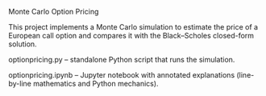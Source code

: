 Monte Carlo Option Pricing

This project implements a Monte Carlo simulation to estimate the price of a European call option and compares it with the Black–Scholes closed-form solution.

optionpricing.py – standalone Python script that runs the simulation.

optionpricing.ipynb – Jupyter notebook with annotated explanations (line-by-line mathematics and Python mechanics).
